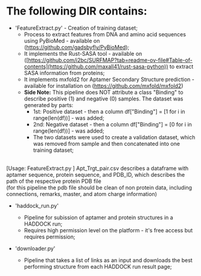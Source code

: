 # The following DIR contains:
* 'FeatureExtract.py' - Creation of training dataset;
  * Process to extract features from DNA and amino acid sequences using PyBioMed - available on (https://github.com/gadsbyfly/PyBioMed);
  * It implements the Rust-SASA tool - available on ([https://github.com/i2bc/SURFMAP?tab=readme-ov-file#Table-of-contents](https://github.com/maxall41/rust-sasa-python)) to
extract SASA information from proteins;
  * It implements mxfold2 for Aptamer Secondary Structure prediction - available for installation on (https://github.com/mxfold/mxfold2)
  * <b>Side Note:</b> This pipeline does NOT attribute a class "Binding" to describe positive (1) and negative (0) samples. The dataset was generated by parts:<br>
       * 1st: Positive dataset - then a column df["Binding"] = [1 for i in range(len(df))] - was added; 
       * 2nd: Negative dataset - then a column df["Binding"] = [0 for i in range(len(df))] - was added;
       * The two datasets were used to create a validation dataset, which was removed from sample and then concatenated into one training dataset; 
<br>
[Usage: FeatureExtract.py <Apt_Trgt_pair.csv>] Apt_Trgt_pair.csv describes a dataframe with aptamer sequence, protein sequence, and PDB_ID, which describes the path of the respective protein PDB file
<br>
(for this pipeline the pdb file should be clean of non protein data, including connections, remarks, master, and atom charge information)

  
* 'haddock_run.py'
  * Pipeline for subission of aptamer and protein structures in a HADDOCK run;
  * Requires high permission level on the platform - it's free access but requires permission;
 
    
* 'downloader.py'
  * Pipeline that takes a list of links as an input and downloads the best performing structure from
  each HADDOCK run result page;   
